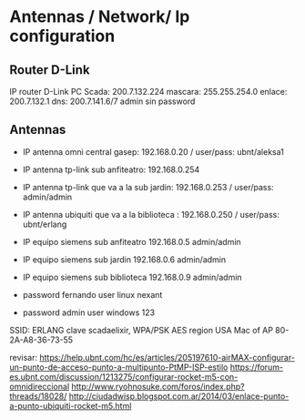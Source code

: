 # Antennas / Network/ Ip configuration

## Router D-Link
IP router D-Link PC Scada: 200.7.132.224
mascara: 255.255.254.0
enlace: 200.7.132.1
dns:  200.7.141.6/7
admin sin password

## Antennas
- IP antenna omni central gasep: 192.168.0.20 / user/pass: ubnt/aleksa1

- IP antenna tp-link sub anfiteatro: 192.168.0.254
- IP antenna tp-link que va a la sub jardin: 192.168.0.253 / user/pass: admin/admin
- IP antenna ubiquiti que va a la biblioteca : 192.168.0.250 / user/pass: ubnt/erlang

- IP equipo siemens sub anfiteatro 192.168.0.5 admin/admin
- IP equipo siemens sub jardin 192.168.0.6 admin/admin
- IP equipo siemens sub biblioteca 192.168.0.9 admin/admin

- password fernando user linux nexant
- password admin user windows 123

SSID: ERLANG clave scadaelixir, WPA/PSK AES
region USA
Mac of AP 80-2A-A8-36-73-55

revisar:
https://help.ubnt.com/hc/es/articles/205197610-airMAX-configurar-un-punto-de-acceso-punto-a-multipunto-PtMP-ISP-estilo
https://forum-es.ubnt.com/discussion/1213275/configurar-rocket-m5-con-omnidireccional
http://www.ryohnosuke.com/foros/index.php?threads/18028/
http://ciudadwisp.blogspot.com.ar/2014/03/enlace-punto-a-punto-ubiquiti-rocket-m5.html